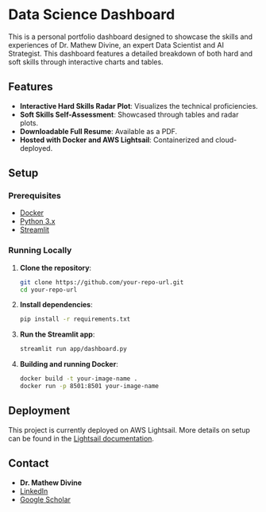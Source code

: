 # Data Science Dashboard

This is a personal portfolio dashboard designed to showcase the skills and experiences of Dr. Mathew Divine, an expert Data Scientist and AI Strategist. This dashboard features a detailed breakdown of both hard and soft skills through interactive charts and tables.

## Features
- **Interactive Hard Skills Radar Plot**: Visualizes the technical proficiencies.
- **Soft Skills Self-Assessment**: Showcased through tables and radar plots.
- **Downloadable Full Resume**: Available as a PDF.
- **Hosted with Docker and AWS Lightsail**: Containerized and cloud-deployed.

## Setup

### Prerequisites
- [Docker](https://docs.docker.com/get-docker/)
- [Python 3.x](https://www.python.org/downloads/)
- [Streamlit](https://docs.streamlit.io/)

### Running Locally
1. **Clone the repository**:
    ```bash
    git clone https://github.com/your-repo-url.git
    cd your-repo-url
    ```

2. **Install dependencies**:
    ```bash
    pip install -r requirements.txt
    ```

3. **Run the Streamlit app**:
    ```bash
    streamlit run app/dashboard.py
    ```

4. **Building and running Docker**:
    ```bash
    docker build -t your-image-name .
    docker run -p 8501:8501 your-image-name
    ```

## Deployment
This project is currently deployed on AWS Lightsail. More details on setup can be found in the [Lightsail documentation](https://aws.amazon.com/lightsail/).

## Contact
- **Dr. Mathew Divine**
- [LinkedIn](https://www.linkedin.com/in/dr-mathew-divine/)
- [Google Scholar](https://scholar.google.de/citations?user=wGJeTZQAAAAJ&hl=en)